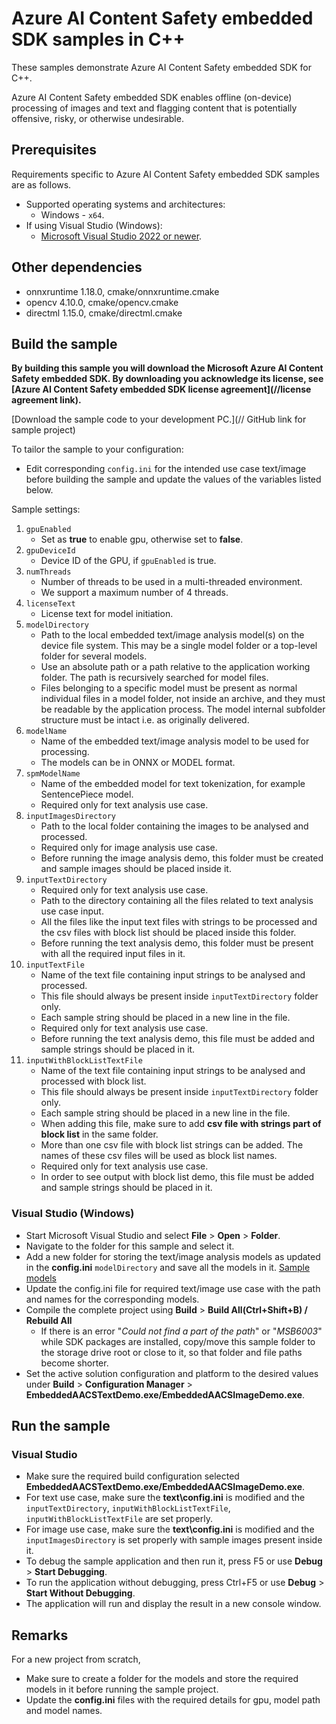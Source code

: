 # Azure AI Content Safety embedded SDK samples in C++

These samples demonstrate Azure AI Content Safety embedded SDK for C++.

Azure AI Content Safety embedded SDK enables offline (on-device) processing of images and text and flagging content that is potentially offensive, risky, or otherwise undesirable.

## Prerequisites

Requirements specific to Azure AI Content Safety embedded SDK samples are as follows.
* Supported operating systems and architectures:
  * Windows - `x64`.
* If using Visual Studio (Windows):
  * [Microsoft Visual Studio 2022 or newer](https://www.visualstudio.com/).

## Other dependencies
* onnxruntime 1.18.0, cmake/onnxruntime.cmake
* opencv 4.10.0, cmake/opencv.cmake
* directml 1.15.0, cmake/directml.cmake

## Build the sample

**By building this sample you will download the Microsoft Azure AI Content Safety embedded SDK. By downloading you acknowledge its license, see [Azure AI Content Safety embedded SDK license agreement](//license agreement link).**

[Download the sample code to your development PC.](// GitHub link for sample project)

To tailor the sample to your configuration:
* Edit corresponding `config.ini` for the intended use case text/image before building the sample and update the values of the variables listed below.

Sample settings:
1. `gpuEnabled`
   * Set as **true** to enable gpu, otherwise set to **false**.
1. `gpuDeviceId`
   * Device ID of the GPU, if `gpuEnabled` is true.
1. `numThreads`
   * Number of threads to be used in a multi-threaded environment.
   * We support a maximum number of 4 threads.
1. `licenseText`
   * License text for model initiation.
1. `modelDirectory`
   * Path to the local embedded text/image analysis model(s) on the device file system.
     This may be a single model folder or a top-level folder for several models.
   * Use an absolute path or a path relative to the application working folder.
     The path is recursively searched for model files.
   * Files belonging to a specific model must be present as normal individual files in a model folder,
     not inside an archive, and they must be readable by the application process.
     The model internal subfolder structure must be intact i.e. as originally delivered.
1. `modelName`
   * Name of the embedded text/image analysis model to be used for processing.
   * The models can be in ONNX or MODEL format.
1. `spmModelName`
   * Name of the embedded model for text tokenization, for example SentencePiece model.
   * Required only for text analysis use case.
1. `inputImagesDirectory`
   * Path to the local folder containing the images to be analysed and processed.
   * Required only for image analysis use case.
   * Before running the image analysis demo, this folder must be created and sample images should be placed inside it.
1. `inputTextDirectory`
   * Required only for text analysis use case.
   * Path to the directory containing all the files related to text analysis use case input.
   * All the files like the input text files with strings to be processed and the csv files with block list should be placed inside this folder.
   * Before running the text analysis demo, this folder must be present with all the required input files in it.
1. `inputTextFile`
   * Name of the text file containing input strings to be analysed and processed.
   * This file should always be present inside `inputTextDirectory` folder only.
   * Each sample string should be placed in a new line in the file.
   * Required only for text analysis use case.
   * Before running the text analysis demo, this file must be added and sample strings should be placed in it.
1. `inputWithBlockListTextFile`
   * Name of the text file containing input strings to be analysed and processed with block list.
   * This file should always be present inside `inputTextDirectory` folder only.
   * Each sample string should be placed in a new line in the file.
   * When adding this file, make sure to add **csv file with strings part of block list** in the same folder.
   * More than one csv file with block list strings can be added. The names of these csv files will be used as block list names.
   * Required only for text analysis use case.
   * In order to see output with block list demo, this file must be added and sample strings should be placed in it.


### Visual Studio (Windows)

* Start Microsoft Visual Studio and select **File** \> **Open** \> **Folder**.
* Navigate to the folder for this sample and select it.
* Add a new folder for storing the text/image analysis models as updated in the **config.ini** `modelDirectory`  and save all the models in it. [Sample models](https://msazure.visualstudio.com/Cognitive%20Services/_git/Service-ContentModerator-Embedded?path=/models)
* Update the config.ini file for required text/image use case with the path and names for the corresponding models.
* Compile the complete project using **Build** \> **Build All(Ctrl+Shift+B) / Rebuild All**
  * If there is an error "*Could not find a part of the path*" or "*MSB6003*" while SDK packages are installed, copy/move this sample folder to the storage drive root or close to it, so that folder and file paths become shorter.
* Set the active solution configuration and platform to the desired values under **Build** \> **Configuration Manager** \> **EmbeddedAACSTextDemo.exe/EmbeddedAACSImageDemo.exe**.

## Run the sample

### Visual Studio

* Make sure the required build configuration selected **EmbeddedAACSTextDemo.exe/EmbeddedAACSImageDemo.exe**.
* For text use case, make sure the **text\config.ini** is modified and the `inputTextDirectory`, `inputWithBlockListTextFile`, `inputWithBlockListTextFile` are set properly.
* For image use case, make sure the **text\config.ini** is modified and the `inputImagesDirectory` is set properly with sample images present inside it.
* To debug the sample application and then run it, press F5 or use **Debug** \> **Start Debugging**.
* To run the application without debugging, press Ctrl+F5 or use **Debug** \> **Start Without Debugging**.
* The application will run and display the result in a new console window.


## Remarks

For a new project from scratch,
* Make sure to create a folder for the models and store the required models in it before running the sample project.
* Update the **config.ini** files with the required details for gpu, model path and model names.

